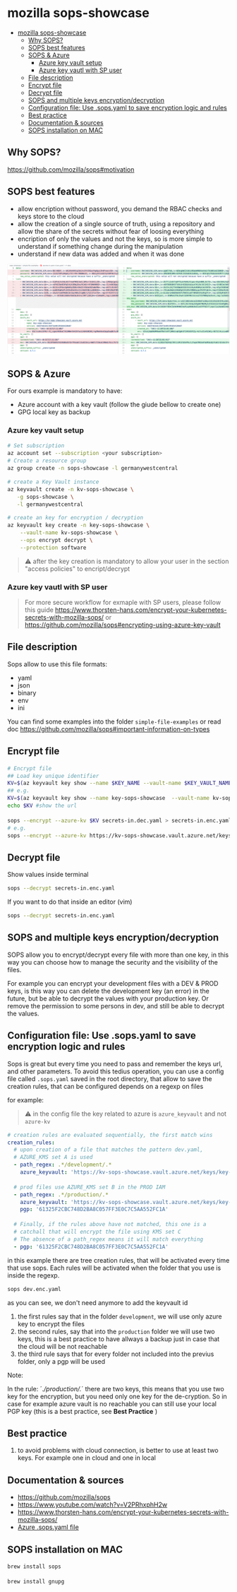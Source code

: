 # mozilla sops-showcase

<!-- markdownlint-disable -->
<!-- TOC -->

- [mozilla sops-showcase](#mozilla-sops-showcase)
    - [Why SOPS?](#why-sops)
    - [SOPS best features](#sops-best-features)
    - [SOPS & Azure](#sops--azure)
        - [Azure key vault setup](#azure-key-vault-setup)
        - [Azure key vautl with SP user](#azure-key-vautl-with-sp-user)
    - [File description](#file-description)
    - [Encrypt file](#encrypt-file)
    - [Decrypt file](#decrypt-file)
    - [SOPS and multiple keys encryption/decryption](#sops-and-multiple-keys-encryptiondecryption)
    - [Configuration file: Use .sops.yaml to save encryption logic and rules](#configuration-file-use-sopsyaml-to-save-encryption-logic-and-rules)
    - [Best practice](#best-practice)
    - [Documentation & sources](#documentation--sources)
    - [SOPS installation on MAC](#sops-installation-on-mac)

<!-- /TOC -->
<!-- markdownlint-enable -->
<!-- markdownlint-disable MD004 MD013 -->

## Why SOPS?

<https://github.com/mozilla/sops#motivation>

## SOPS best features

* allow encription without password, you demand the RBAC checks and keys
 store to the cloud
* allow the creation of a single source of truth, using a repository and allow the share of the secrets without fear of loosing everything
* encription of only the values and not the keys, so is more simple to understand if something change during the manipulation
* understand if new data was added and when it was done

![Result in git compare](documentation/img/show_add_new_secret_compare_result.png)

## SOPS & Azure

For ours example is mandatory to have:

* Azure account with a key vault (follow the giude bellow to create one)
* GPG local key as backup

### Azure key vault setup

```bash
# Set subscription
az account set --subscription <your subscription>
# Create a resource group
az group create -n sops-showcase -l germanywestcentral
```

```bash
# create a Key Vault instance
az keyvault create -n kv-sops-showcase \
   -g sops-showcase \
   -l germanywestcentral 
```

```bash
# create an key for encryption / decryption 
az keyvault key create -n key-sops-showcase \
    --vault-name kv-sops-showcase \
    --ops encrypt decrypt \
    --protection software
```

> ⚠️ after the key creation is mandatory to allow your user in the section "access policies" to encript/decrypt

### Azure key vautl with SP user

> For more secure workflow for exmaple with SP users, please follow this guide <https://www.thorsten-hans.com/encrypt-your-kubernetes-secrets-with-mozilla-sops/> or <https://github.com/mozilla/sops#encrypting-using-azure-key-vault>

## File description

Sops allow to use this file formats:

* yaml
* json
* binary
* env
* ini

You can find some examples into the folder `simple-file-examples` or read doc <https://github.com/mozilla/sops#important-information-on-types>

## Encrypt file

```bash
# Encrypt file
## Load key unique identifier
KV=$(az keyvault key show --name $KEY_NAME --vault-name $KEY_VAULT_NAME | jq -r ".key.kid")
## e.g.
KV=$(az keyvault key show --name key-sops-showcase  --vault-name kv-sops-showcase | jq -r ".key.kid")
echo $KV #show the url

sops --encrypt --azure-kv $KV secrets-in.dec.yaml > secrets-in.enc.yaml
# e.g.
sops --encrypt --azure-kv https://kv-sops-showcase.vault.azure.net/keys/key-sops-showcase/3dd37eb2a5.....520e87 secrets-in.dec.yaml > secrets-in.enc.yaml
```

## Decrypt file

Show values inside terminal

```bash
sops --decrypt secrets-in.enc.yaml
```

If you want to do that inside an editor (vim)

```bash
sops --decrypt secrets-in.enc.yaml
```

## SOPS and multiple keys encryption/decryption

SOPS allow you to encrypt/decrypt every file with more than one key, in this way you can choose how to manage the security and the visibility of the files.

For example you can encrypt your development files with a DEV & PROD keys, is this way you can delete the development key (an error) in the future, but be able to decrypt the values with your production key.
Or remove the permission to some persons in dev, and still be able to decrypt the values.

## Configuration file: Use .sops.yaml to save encryption logic and rules

Sops is great but every time you need to pass and remember the keys url, and other parameters.
To avoid this tedius operation, you can use a config file called `.sops.yaml` saved in the root directory,
that allow to save the creation rules, that can be configured depends on a regexp on files

for example:

> ⚠ in the config file the key related to azure is `azure_keyvault` and not `azure-kv`

```yaml
# creation rules are evaluated sequentially, the first match wins
creation_rules:
  # upon creation of a file that matches the pattern dev.yaml,
  # AZURE_KMS set A is used
  - path_regex: .*/development/.*
    azure_keyvault: 'https://kv-sops-showcase.vault.azure.net/keys/key-sops-showcase/3dd37eb2a5c34df3a40139164e520e87'

  # prod files use AZURE_KMS set B in the PROD IAM
  - path_regex: .*/production/.*
    azure_keyvault: 'https://kv-sops-showcase.vault.azure.net/keys/key-sops-showcase/3dd37eb2a5c34df3a40139164e520e87'
    pgp: '61325F2CBC748D2BA8C057FF3E0C7C5AA552FC1A'

  # Finally, if the rules above have not matched, this one is a
  # catchall that will encrypt the file using KMS set C
  # The absence of a path_regex means it will match everything
  - pgp: '61325F2CBC748D2BA8C057FF3E0C7C5AA552FC1A'
```

in this example there are tree creation rules, that will be activated every time that use sops.
Each rules will be activated when the folder that you use is inside the regexp.

```bash
sops dev.enc.yaml
```

as you can see, we don't need anymore to add the keyvault id

1. the first rules say that in the folder `development`, we will use only azure key to encrypt the files
2. the second rules, say that into the `production` folder we will use two keys, this is a best practice to have allways a backup just in case that the cloud will be not reachable
3. the third rule says that for every folder not included into the previus folder, only a pgp will be used

Note:

In the rule: ´.*/production/.*´ there are two keys, this means that you use two key for the encryption, but you need only one key for the de-cryption.
So in case for example azure vault is no reachable you can still use your local PGP key (this is a best practice, see **Best Practice** )

## Best practice

1. to avoid problems with cloud connection, is better to use at least two keys. For example one in cloud and one in local

## Documentation & sources

* <https://github.com/mozilla/sops>
* <https://www.youtube.com/watch?v=V2PRhxphH2w>
* <https://www.thorsten-hans.com/encrypt-your-kubernetes-secrets-with-mozilla-sops/>
* [Azure .sops.yaml file](https://github.com/mozilla/sops/issues/436)

## SOPS installation on MAC

```bash
brew install sops

brew install gnupg
```
